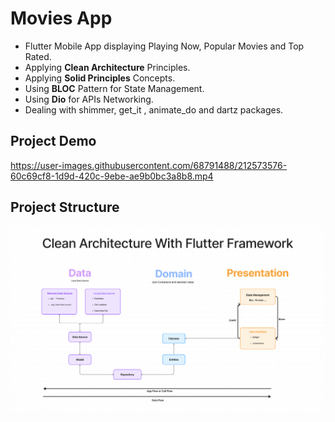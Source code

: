 # Movies App

- Flutter Mobile App displaying Playing Now, Popular Movies and Top Rated.
- Applying **Clean Architecture** Principles.
- Applying **Solid Principles** Concepts.
- Using **BLOC** Pattern for State Management.
- Using **Dio** for APIs Networking.
- Dealing with shimmer, get_it , animate_do and dartz packages.

## Project Demo
https://user-images.githubusercontent.com/68791488/212573576-60c69cf8-1d9d-420c-9ebe-ae9b0bc3a8b8.mp4

## Project Structure
![alt text](/screenshots/caf.png)
